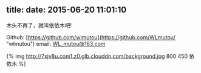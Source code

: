 title: 
date: 2015-06-20 11:01:10
---
木头不再了，就叫依依木吧!


Github:  [https://github.com/wlmutou](https://github.com/WLmutou/ "wlmutou")
email: WL_mutou@163.com

{% img http://7xjv8u.com1.z0.glb.clouddn.com/background.jpg 800 450 依依木 %}
